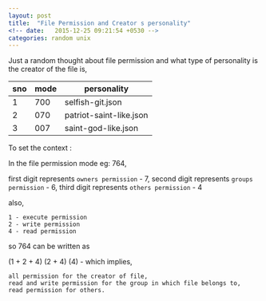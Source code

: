 ```yaml
---
layout: post
title:  "File Permission and Creator s personality"
<!-- date:   2015-12-25 09:21:54 +0530 -->
categories: random unix
---
```


Just a random thought about file permission and what type of personality is the creator of the file is,

| sno 	| mode| personality 	 	     |
|:------|-----|--------------------------|
|1  	|700  | selfish-git.json         |
|2  	|070  | patriot-saint-like.json  |
|3  	|007  | saint-god-like.json      |


To set the context :

In the file permission mode eg: 764,

first digit represents `owners permission` - 7,
second digit represents `groups permission` - 6,
third digit represents `others permission` - 4

also,

	1 - execute permission
	2 - write permission
	4 - read permission

so 764 can be written as

(1 + 2 + 4) (2 + 4) (4) - which implies,

	all permission for the creator of file,
	read and write permission for the group in which file belongs to,
	read permission for others.
